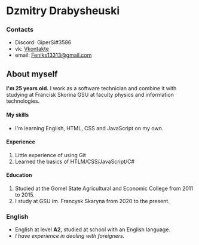 ![]()

# Dzmitry Drabysheuski

### Contacts
* Discord: GiperSi#3586
* vk: [Vkontakte](https://vk.com/id152298546)
* email: Feniks13313@gmail.com

## About myself
**I'm 25 years old.** I work as a software technician and combine it with studying at Francisk Skorina GSU at faculty physics and information technologies.

#### My skills
- I'm learning English, HTML, CSS and JavaScript on my own.

#### Experience
1. Little experience of using Git
1. Learned the basics of HTLM/CSS/JavaScript/C#

#### Education
1. Studied at the Gomel State Agricultural and Economic College from 2011 to 2015.
1. I study at GSU im. Francysk Skaryna from 2020 to the present.

### English
* English at level **A2**, studied at school with an English language. 
* *I have experience in dealing with foreigners.*
